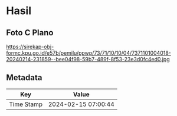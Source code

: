 # Hasil

## Foto C Plano

https://sirekap-obj-formc.kpu.go.id/e57b/pemilu/ppwp/73/71/10/10/04/7371101004018-20240214-231859--bee04f98-59b7-489f-8f53-23e3d0fc4ed0.jpg


## Metadata

| Key        | Value               |
| ---------- | ------------------- |
| Time Stamp | 2024-02-15 07:00:44 |



